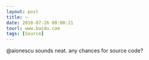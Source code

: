```yaml
---
layout: post
title: ~
date: 2018-07-26 00:00:21
tourl: www.baidu.com
tags: [Source]
---
```

@aionescu sounds neat. any chances for source code?